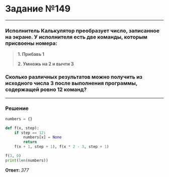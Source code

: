 # Задание №149

---
### Исполнитель Калькулятор преобразует число, записанное на экране. У исполнителя есть две команды, которым присвоены номера:
> **1. Прибавь 1**
> 
> **2. Умножь на 2 и вычти 3**

### Сколько различных результатов можно получить из исходного числа 3 после выполнения программы, содержащей ровно 12 команд?

---

### Решение

```python
numbers = {}

def f(x, step):
    if step == 12:
        numbers[x] = None
        return
    f(x + 1, step + 1), f(x * 2 - 3, step + 1)

f(3, 0)
print(len(numbers))
```

**Ответ:** _377_